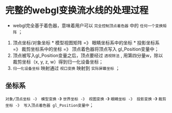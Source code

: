 # 完整的webgl变换流水线的处理过程

* webgl完全基于着色器，意味着用户可以 `完全控制顶点着色器` 中的 `任何一个变换矩阵` ；
1. 顶点坐标/对象坐标 * 模型视图矩阵 =》 眼睛坐标系中的坐标 * 投影坐标系 =》 裁剪坐标系中的坐标 =》 顶点着色器将顶点写入 gl_Position变量中；
2. 顶点被写入gl_Position变量之后，顶点要经过 `透视除法` , 用第四分量w，除以裁剪坐标（x, y, z, w）得到归一化设备坐标；
3. `归一化设备坐标` 映射通过 `视口变换` 映射到 `实际屏幕坐标` ；


## 坐标系
`对象/顶点坐标 -》 模型变换` -》 `世界坐标 -》 视图变换` -》 `眼睛坐标 -》 投影变换` -》 `裁剪坐标 -》 写入顶点着色器 gl_Position变量中`；